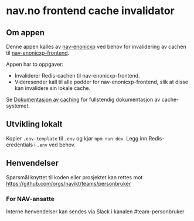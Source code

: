# nav.no frontend cache invalidator

## Om appen

Denne appen kalles av [nav-enonicxp](https://github.com/navikt/nav-enonicxp) ved behov for invalidering av cachen til [nav-enonicxp-frontend](https://github.com/navikt/nav-enonicxp-frontend).

Appen har to oppgaver:
- Invaliderer Redis-cachen til nav-enonicxp-frontend.
- Videresender kall til alle podder for nav-enonicxp-frontend, slik at disse kan invalidere sin lokale cache.

Se [Dokumentasjon av caching](https://github.com/navikt/nav-enonicxp/wiki/Caching) for fullstendig dokumentasjon av cache-systemet.

## Utvikling lokalt

Kopier `.env-template` til `.env` og kjør `npm run dev`. Legg inn Redis-credentials i `.env` ved behov.

## Henvendelser

Spørsmål knyttet til koden eller prosjektet kan rettes mot https://github.com/orgs/navikt/teams/personbruker

### For NAV-ansatte

Interne henvendelser kan sendes via Slack i kanalen #team-personbruker
